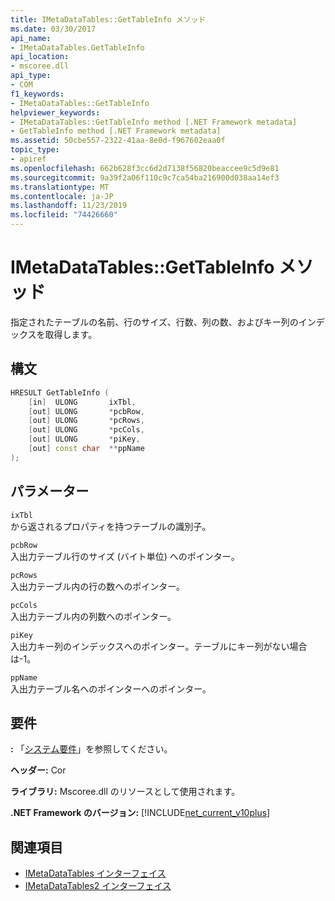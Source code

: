 ```yaml
---
title: IMetaDataTables::GetTableInfo メソッド
ms.date: 03/30/2017
api_name:
- IMetaDataTables.GetTableInfo
api_location:
- mscoree.dll
api_type:
- COM
f1_keywords:
- IMetaDataTables::GetTableInfo
helpviewer_keywords:
- IMetaDataTables::GetTableInfo method [.NET Framework metadata]
- GetTableInfo method [.NET Framework metadata]
ms.assetid: 50cbe557-2322-41aa-8e0d-f967602eaa0f
topic_type:
- apiref
ms.openlocfilehash: 662b628f3cc6d2d7138f56820beaccee9c5d9e81
ms.sourcegitcommit: 9a39f2a06f110c9c7ca54ba216900d038aa14ef3
ms.translationtype: MT
ms.contentlocale: ja-JP
ms.lasthandoff: 11/23/2019
ms.locfileid: "74426660"
---
```

# <a name="imetadatatablesgettableinfo-method"></a>IMetaDataTables::GetTableInfo メソッド
指定されたテーブルの名前、行のサイズ、行数、列の数、およびキー列のインデックスを取得します。  
  
## <a name="syntax"></a>構文  
  
```cpp  
HRESULT GetTableInfo (  
    [in]  ULONG       ixTbl,  
    [out] ULONG       *pcbRow,  
    [out] ULONG       *pcRows,  
    [out] ULONG       *pcCols,  
    [out] ULONG       *piKey,  
    [out] const char  **ppName  
);  
```  
  
## <a name="parameters"></a>パラメーター  
 `ixTbl`  
 から返されるプロパティを持つテーブルの識別子。  
  
 `pcbRow`  
 入出力テーブル行のサイズ (バイト単位) へのポインター。  
  
 `pcRows`  
 入出力テーブル内の行の数へのポインター。  
  
 `pcCols`  
 入出力テーブル内の列数へのポインター。  
  
 `piKey`  
 入出力キー列のインデックスへのポインター。テーブルにキー列がない場合は-1。  
  
 `ppName`  
 入出力テーブル名へのポインターへのポインター。  
  
## <a name="requirements"></a>要件  
 **:** 「[システム要件](../../../../docs/framework/get-started/system-requirements.md)」を参照してください。  
  
 **ヘッダー:** Cor  
  
 **ライブラリ:** Mscoree.dll のリソースとして使用されます。  
  
 **.NET Framework のバージョン:** [!INCLUDE[net_current_v10plus](../../../../includes/net-current-v10plus-md.md)]  
  
## <a name="see-also"></a>関連項目

- [IMetaDataTables インターフェイス](../../../../docs/framework/unmanaged-api/metadata/imetadatatables-interface.md)
- [IMetaDataTables2 インターフェイス](../../../../docs/framework/unmanaged-api/metadata/imetadatatables2-interface.md)
